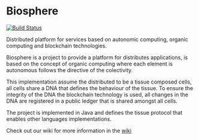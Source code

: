 # Biosphere

[![Build Status](https://travis-ci.org/fernandohackbart/biosphere.svg?branch=master)](https://travis-ci.org/fernandohackbart/biosphere)

Distributed platform for services based on autonomic computing, organic computing and blockchain technologies.

Biosphere is a project to provide a platform for distributes applications, is based on the concept of organic computing where each element is autonomous follows the directive of the colectivity. 

This implementation assume the distributed to be a tissue composed cells, all cells share a DNA that defines the behaviour of the tissue. To ensure the integrity of the DNA the blockchain technology is used, all changes in the DNA are registered in a public ledger that is shared amongst all cells.

The project is implemented in Java and defines the tissue protocol that enables other languages implementations.

Check out our wiki for more information in the [wiki](https://github.com/fernandohackbart/Biosphere/wiki)
